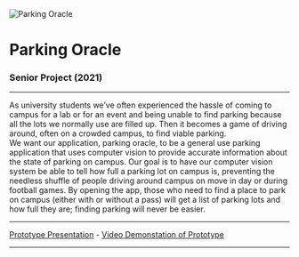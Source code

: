 <img src="https://drive.google.com/thumbnail?id=1UAIZqKFnW7btdGahrZHRWr4fNAy1OHRm" alt="Parking Oracle">
<h1>Parking Oracle</h1>
<h3>Senior Project (2021)</h3>
<hr>

As university students we’ve often experienced the hassle of coming to campus for a lab or for an event and being unable to find parking because all the lots we normally use are filled up. Then it becomes a game of driving around, often on a crowded campus, to find viable parking. <br>
We want our application, parking oracle, to be a general use parking application that uses computer vision to provide accurate information about the state of parking on campus. Our goal is to have our computer vision system be able to tell how full a parking lot on campus is, preventing the needless shuffle of people driving around campus on move in day or during football games. By opening the app, those who need to find a place to park on campus (either with or without a pass) will get a list of parking lots and how full they are; finding parking will never be easier. 

<hr>

<a href="https://docs.google.com/presentation/d/1ULkywlgyOJozi5ayhItesFjQQeKcb58WNcTOQY3QGNU/edit?usp=sharing"> Prototype Presentation</a> - <a href="https://drive.google.com/file/d/1pcmrCY7a3ZzQDrOCK4ArTBGpVG9cY2tH/view?usp=sharing">Video Demonstation of Prototype</a>

<hr>
